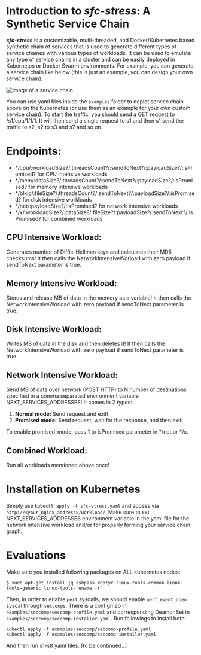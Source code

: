 # Introduction to _sfc-stress_: A Synthetic Service Chain 
**_sfc-stress_** is a customizable, multi-threaded, and Docker/Kubernetes based synthetic chain of services that is used to generate different types of service chaines with various types of workloads. It can be used to emulate any type of service chains in a cluster and can be easily deployed in Kubernetes or Docker Swarm environments. For example, you can generate a service chain like below (this is just an example, you can design your own service chain):    

![Image of a service chain](./images/service_chain.png)

You can use yaml files inside the `examples` folder to deplot service chain above on the Kubernetes (or use them as an example for your own custom service chain). To start the traffic, you should send a GET request to /s1/cpu/1/1/1. It will then send a single request to s1 and then s1 send the traffic to s2, s2 to s3 and s7 and so on.

# Endpoints:
* */cpu/:workloadSize?/:threadsCount?/:sendToNext?/:payloadSize?/:isPromised? for CPU intensive workloads
* */mem/:dataSize?/:threadsCount?/:sendToNext?/:payloadSize?/:isPromised? for memory intensive workloads
* */blkio/:fileSize?/:threadsCount?/:sendToNext?/:payloadSize?/:isPromised? for disk intensive workloads
* */net/:payloadSize?/:isPromised? for network intensive workloads
* */x/:workloadSize?/:dataSize?/:fileSize?/:payloadSize?/:sendToNext?/:isPromised? for combined workloads


## CPU Intensive Workload: 
Generates <workloadSize> number of Diffie-Hellman keys and calculates their MD5 checksums! It then calls the NetworkIntensiveWorload with zero payload if sendToNext parameter is true.

## Memory Intensive Workload: 
Stores and release <dataSize>MB of data in the memory as a variable! It then calls the NetworkIntensiveWorload with zero payload if sendToNext parameter is true.

## Disk Intensive Workload: 
Writes <fileSize>MB of data in the disk and then deletes it! It then calls the NetworkIntensiveWorload with zero payload if sendToNext parameter is true.

## Network Intensive Workload:
Send <payloadSize>MB of data over network (POST HTTP) to N number of destinations specified in a comma separated environment variable NEXT_SERVICES_ADDRESSES!
It comes in 2 types:
 
1. **Normal mode:** Send request and exit!
2. **Promised mode:** Send request, wait for the response, and then exit!

To enable promised-mode, pass 1 to isPromised parameter in */net or */x.

## Combined Workload: 
Run all workloads mentioned above once!

# Installation on Kubernetes
Simply use `kubectl apply -f sfc-stress.yaml` and access via `http://<your_nginx_address>/workload/`. Make sure to set NEXT_SERVICES_ADDRESSES environment variable in the yaml file for the network intensive workload and/or for properly forming your service chain graph.

# Evaluations
Make sure you installed following packages on ALL kubernetes nodes:

```
$ sudo apt-get install jq sshpass reptyr linux-tools-common linux-tools-generic linux-tools-`uname -r`
```

Then, in order to enable `perf` syscalls, we should enable `perf_event_open` syscal through `seccomps`. There is a configmap in `examples/seccomp/seccomp-profile.yaml` and corresponding DeamonSet in `examples/seccomp/seccomp-installer.yaml`. Run followings to install both:

```
kubectl apply -f examples/seccomp/seccomp-profile.yaml
kubectl apply -f examples/seccomp/seccomp-installer.yaml
```

And then run s1-s8 yaml files.
[to be continued...]
